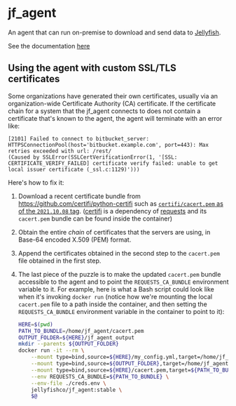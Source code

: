 # jf_agent

An agent that can run on-premise to download and send data to [Jellyfish](https://jellyfish.co/).

See the documentation [here](https://jf-public.s3.amazonaws.com/Jellyfish+Agent+Guide.pdf)

## Using the agent with custom SSL/TLS certificates

Some organizations have generated their own certificates, usually via an organization-wide Certificate Authority (CA) certificate. If the certificate chain for a system that the jf_agent connects to does not contain a certificate that's known to the agent, the agent will terminate with an error like:

```text
[2101] Failed to connect to bitbucket_server:
HTTPSConnectionPool(host='bitbucket.example.com', port=443): Max retries exceeded with url: /rest/
(Caused by SSLError(SSLCertVerificationError(1, '[SSL: CERTIFICATE_VERIFY_FAILED] certificate verify failed: unable to get local issuer certificate (_ssl.c:1129)')))
```

Here's how to fix it:

1. Download a recent certificate bundle from <https://github.com/certifi/python-certifi> such as [`certifi/cacert.pem` as of the `2021.10.08` tag](https://github.com/certifi/python-certifi/blob/2021.10.08/certifi/cacert.pem). ([certifi](https://pypi.org/project/certifi/) is a dependency of [requests](https://pypi.org/project/requests/) and its `cacert.pem` bundle can be found inside the container)
2. Obtain the entire _chain_ of certificates that the servers are using, in Base-64 encoded X.509 (PEM) format.
3. Append the certificates obtained in the second step to the `cacert.pem` file obtained in the first step.
4. The last piece of the puzzle is to make the updated `cacert.pem` bundle accessible to the agent and to point the `REQUESTS_CA_BUNDLE` environment variable to it.  For example, here is what a Bash script could look like when it's invoking `docker run` (notice how we're mounting the local `cacert.pem` file to a path inside the container, and then setting the `REQUESTS_CA_BUNDLE` environment variable in the container to point to it):

    ```bash
    HERE=$(pwd)
    PATH_TO_BUNDLE=/home/jf_agent/cacert.pem
    OUTPUT_FOLDER=${HERE}/jf_agent_output
    mkdir --parents ${OUTPUT_FOLDER}
    docker run -it --rm \
        --mount type=bind,source=${HERE}/my_config.yml,target=/home/jf_agent/config.yml \
        --mount type=bind,source=${OUTPUT_FOLDER},target=/home/jf_agent/output \
        --mount type=bind,source=${HERE}/cacert.pem,target=${PATH_TO_BUNDLE} \
        --env REQUESTS_CA_BUNDLE=${PATH_TO_BUNDLE} \
        --env-file ./creds.env \
        jellyfishco/jf_agent:stable \
        $@
    ```
